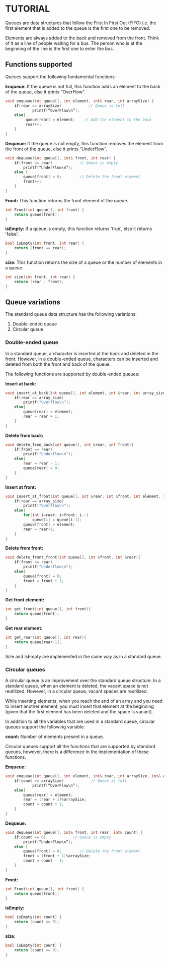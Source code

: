 # TUTORIAL

Queues are data structures that follow the First In First Out (FIFO) i.e. the first element that is added to the queue is the first one to be removed.

Elements are always added to the back and removed from the front. Think of it as a line of people waiting for a bus. The person who is at the beginning of the line is the first one to enter the bus.

## Functions supported

Queues support the following fundamental functions:

**Enqueue:** If the queue is not full, this function adds an element to the back of the queue, else it prints “OverFlow”.

```C
void enqueue(int queue[], int element, int& rear, int arraySize) {
    if(rear == arraySize)            // Queue is full
            printf(“OverFlow\n”);
    else{
         queue[rear] = element;    // Add the element to the back
         rear++;
    }
}
```

**Dequeue:** If the queue is not empty, this function removes the element from the front of the queue, else it prints “UnderFlow”.

```C
void dequeue(int queue[], int& front, int rear) {
    if(front == rear)            // Queue is empty
        printf(“UnderFlow\n”);
    else {
        queue[front] = 0;        // Delete the front element
        front++;
    }
}
```

**Front:** This function returns the front element of the queue.

```C
int Front(int queue[], int front) {
    return queue[front];
}
```

**isEmpty:** If a queue is empty, this function returns 'true', else it returns 'false'.

```C
bool isEmpty(int front, int rear) {
    return (front == rear);
}
```

**size:** This function returns the size of a queue or the number of elements in a queue.

```C
int size(int front, int rear) {
    return (rear - front);
}
```

## Queue variations

The standard queue data structure has the following variations:

1. Double-ended queue
2. Circular queue

### Double-ended queue

In a standard queue, a character is inserted at the back and deleted in the front. However, in a double-ended queue, characters can be inserted and deleted from both the front and back of the queue.

The following functions are supported by double-ended queues:

**Insert at back:**

```C
void insert_at_back(int queue[], int element, int &rear, int array_size){
    if(rear == array_size)
        printf("Overflow\n");
    else{
        queue[rear] = element;
        rear = rear + 1;
    }
}
```

**Delete from back:**

```C
void delete_from_back(int queue[], int &rear, int front){
    if(front == rear)
        printf("Underflow\n");
    else{
        rear = rear - 1;
        queue[rear] = 0;
    }
}
```

**Insert at front:**

```C
void insert_at_front(int queue[], int &rear, int &front, int element, int array_size){
    if(rear == array_size)
        printf("Overflow\n");
    else{
        for(int i=rear; i>front; i--)
            queue[i] = queue[i-1];
        queue[front] = element;
        rear = rear+1;
    }
}
```

**Delete from front:**

```C
void delete_front_front(int queue[], int &front, int &rear){
    if(front == rear)
        printf("Underflow\n");
    else{
        queue[front] = 0;
        front = front + 1;
    }
}
```

**Get front element:**

```C
int get_front(int queue[], int front){
    return queue[front];
}
```

**Get rear element:**

```C
int get_rear(int queue[], int rear){
    return queue[rear-1];
}
```

Size and IsEmpty are implemented in the same way as in a standard queue.

### Circular queues

A circular queue is an improvement over the standard queue structure. In a standard queue, when an element is deleted, the vacant space is not reutilized. However, in a circular queue, vacant spaces are reutilized.

While inserting elements, when you reach the end of an array and you need to insert another element, you must insert that element at the beginning (given that the first element has been deleted and the space is vacant).

In addition to all the variables that are used in a standard queue, circular queues support the following variable:

**count:** Number of elements present in a queue.

Circular queues support all the functions that are supported by standard queues, however, there is a difference in the implementation of these functions.

**Enqueue:**

```C
void enqueue(int queue[], int element, int& rear, int arraySize, int& count) {
    if(count == arraySize)            // Queue is full
            printf(“OverFlow\n”);
    else{
        queue[rear] = element;
        rear = (rear + 1)%arraySize;
        count = count + 1;
    }
}
```

**Dequeue:**

```C
void dequeue(int queue[], int& front, int rear, int& count) {
    if(count == 0)            // Queue is empty
        printf(“UnderFlow\n”);
    else {
        queue[front] = 0;        // Delete the front element
        front = (front + 1)%arraySize;
        count = count - 1;
    }
}
```

**Front:**

```C
int Front(int queue[], int front) {
    return queue[front];
}
```

**isEmpty:**

```C
bool isEmpty(int count) {
    return (count == 0);
}
```

**size:**

```C
bool isEmpty(int count) {
    return (count == 0);
}
```
